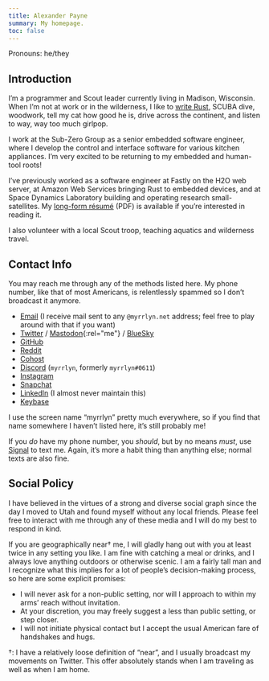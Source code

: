 ```yaml
---
title: Alexander Payne
summary: My homepage.
toc: false
---
```


Pronouns: he/they

## Introduction

I’m a programmer and Scout leader currently living in Madison, Wisconsin. When
I’m not at work or in the wilderness, I like to [write Rust][crates], SCUBA
dive, woodwork, tell my cat how good he is, drive across the continent, and
listen to way, way too much girlpop.

I work at the Sub-Zero Group as a senior embedded software engineer, where I
develop the control and interface software for various kitchen appliances. I’m
very excited to be returning to my embedded and human-tool roots!

I’ve previously worked as a software engineer at Fastly on the H2O web server,
at Amazon Web Services bringing Rust to embedded devices, and at Space
Dynamics Laboratory building and operating research small-satellites. My
[long-form résumé][resume] (PDF) is available if you’re interested in reading
it.

I also volunteer with a local Scout troop, teaching aquatics and wilderness
travel.

## Contact Info

You may reach me through any of the methods listed here. My phone number, like
that of most Americans, is relentlessly spammed so I don’t broadcast it anymore.

- [Email][email] (I receive mail sent to any `@myrrlyn.net` address; feel free
  to play around with that if you want)
- [Twitter][twitter] / [Mastodon][mastodon]{:rel="me"} / [BlueSky][bluesky]
- [GitHub][gh]
- [Reddit][reddit]
- [Cohost][cohost]
- [Discord][discord] (`myrrlyn`, formerly `myrrlyn#0611`)
- [Instagram][ig]
- [Snapchat][snap]
- [LinkedIn][linkedin] (I almost never maintain this)
- [Keybase][kb]

I use the screen name “myrrlyn” pretty much everywhere, so if you find that name
somewhere I haven’t listed here, it’s still probably me!

<!-- - [Public Key][pubkey] -->

If you *do* have my phone number, you *should*, but by no means *must*, use
[Signal] to text me. Again, it’s more a habit thing than anything else; normal
texts are also fine.

## Social Policy

I have believed in the virtues of a strong and diverse social graph since the
day I moved to Utah and found myself without any local friends. Please feel free
to interact with me through any of these media and I will do my best to respond
in kind.

If you are geographically near† me, I will gladly hang out with you at least
twice in any setting you like. I am fine with catching a meal or drinks, and I
always love anything outdoors or otherwise scenic. I am a fairly tall man and I
recognize what this implies for a lot of people’s decision-making process, so
here are some explicit promises:

- I will never ask for a non-public setting, nor will I approach to within my
  arms’ reach without invitation.
- At your discretion, you may freely suggest a less than public setting, or
  step closer.
- I will not initiate physical contact but I accept the usual American fare of
  handshakes and hugs.

†: I have a relatively loose definition of “near”, and I usually broadcast my
movements on Twitter. This offer absolutely stands when I am traveling as well
as when I am home.

[Signal]: https://signal.org/download/ "Download Signal"
[bluesky]: https://bsky.app/profile/myrrlyn.net "My BlueSky profile"
[cohost]: https://cohost.org/myrrlyn "My Cohost profile"
[crates]: /crates "A summary of my Rust F/LOSS work"
[discord]: https://discordapp.com/users/200717485706575873 "My Discord profile"
[email]: mailto:self@myrrlyn.net "My email address"
[gh]: https://github.com/myrrlyn "My GitHub profile"
[ig]: https://instagr.am/myrrlyn "My Instagram gallery"
[kb]: https://keybase.io/myrrlyn "My Keybase profile"
[linkedin]: https://linkedin.com/in/myrrlyn "My LinkedIn profile"
[mastodon]: https://tacobelllabs.net/@myrrlyn "My primary Mastodon account"
[reddit]: https://reddit.com/u/myrrlyn "My reddit account"
[resume]: /resume
[snap]: https://snapchat.com/add/myrrlyn "My Snapchat account"
[twitter]: https://twitter.com/myrrlyn "My Twitter account"
